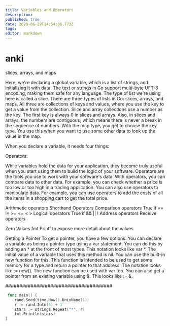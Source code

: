 ```yaml
---
title: Variables and Operators
description: 
published: true
date: 2020-06-29T14:54:06.773Z
tags: 
editor: markdown
---
```


# anki

slices, arrays, and maps

Here, we're declaring a global variable, which is a list of strings, and initializing it with data. The text or strings in Go support multi-byte UFT-8 encoding, making them safe for any language. The type of list we're using here is called a slice. There are three types of lists in Go: slices, arrays, and maps. All three are collections of keys and values, where you use the key to get a value from the collection. Slice and array collections use a number as the key. The first key is always 0 in slices and arrays. Also, in slices and arrays, the numbers are contiguous, which means there is never a break in the sequence of numbers. With the map type, you get to choose the key type. You use this when you want to use some other data to look up the value in the map.


When you declare a variable, it needs four things:


Operators:

While variables hold the data for your application, they become truly useful when you start using them to build the logic of your software. Operators are the tools you use to work with your software's data. With operators, you can compare data to other data. For example, you can check whether a price is too low or too high in a trading application. You can also use operators to manipulate data. For example, you can use operators to add the costs of all the items in a shopping cart to get the total price.

Arithmetic operators
  Shorthand Operators
Comparison operators
	True if
  	==
    !=
    >=
    <=
    <
    >
Logical operators
	True if
		&&
    ||
    !
Address operators
Receive operators

Zero Values
fmt.Printf to expose more detail about the values


Getting a Pointer
To get a pointer, you have a few options. You can declare a variable as being a pointer type using a var statement. You can do this by adding an * at the front of most types. This notation looks like var <name> *<type>. The initial value of a variable that uses this method is nil. You can use the built-in new function for this. This function is intended to be used to get some memory for a type and return a pointer to that address. The notation looks like <name> := new(<type>). The new function can be used with var too. You can also get a pointer from an existing variable using &. This looks like <var1> := &<var2>.
  
  
######################################

  
```go
 func main() {
	rand.Seed(time.Now().UnixNano())
	r := rand.Intn(5) + 1
	stars := strings.Repeat("*", r)
	fmt.Println(stars)
}
```
  
  
  
  
  

